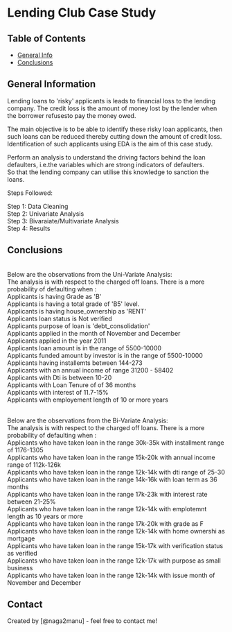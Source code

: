 # Lending Club Case Study


## Table of Contents
* [General Info](#general-information)
* [Conclusions](#conclusions)


## General Information
Lending loans to 'risky' applicants is leads to financial loss to the lending company.
The credit loss is the amount of money lost by the lender when the borrower refusesto pay the money owed.  

The main objective is to be able to identify these risky loan applicants, 
then such loans can be reduced thereby cutting down the amount of credit loss. 
Identification of such applicants using EDA is the aim of this case study.   

Perform an analysis to understand the driving factors behind the loan defaulters,
i.e.the variables which are strong indicators of defaulters.  
So that the lending company can utilise this knowledge to sanction the loans.

Steps Followed:

Step 1: Data Cleaning
<br>Step 2: Univariate Analysis
<br>Step 3: Bivaraiate/Multivariate Analysis
<br>Step 4: Results

## Conclusions
<br>Below are the observations from the Uni-Variate Analysis:
<br>The analysis is with respect to the charged off loans. There is a more probability of defaulting when :
<br>Applicants is having Grade as 'B'
<br>Applicants is having a total grade of 'B5' level.
<br>Applicants is having house_ownership as 'RENT'
<br>Applicants loan status is Not verified
<br>Applicants purpose of loan is 'debt_consolidation'
<br>Applicants applied in the month of November and December
<br>Applicants applied in the year 2011
<br>Applicants loan amount is in the range of 5500-10000
<br>Applicants funded amount by investor is in the range of 5500-10000
<br>Applicants having installemts between 144-273
<br>Applicants with an annual income of range 31200 - 58402
<br>Applicants with Dti is between 10-20
<br>Applicants with Loan Tenure of of 36 months
<br>Applicants with interest of 11.7-15%
<br>Applicants with employement length of 10 or more years

<br>Below are the observations from the Bi-Variate Analysis:
<br>The analysis is with respect to the charged off loans. There is a more probability of defaulting when :
<br>Applicants who have taken loan in the range 30k-35k with installment range of 1176-1305
<br>Applicants who have taken loan in the range 15k-20k with annual income range of 112k-126k
<br>Applicants who have taken loan in the range 12k-14k with dti range of 25-30
<br>Applicants who have taken loan in the range 14k-16k with loan term as 36 months
<br>Applicants who have taken loan in the range 17k-23k with interest rate between 21-25%
<br>Applicants who have taken loan in the range 12k-14k with emplotemnt length as 10 years or more
<br>Applicants who have taken loan in the range 17k-20k with grade as F
<br>Applicants who have taken loan in the range 12k-14k with home ownershi as mortgage
<br>Applicants who have taken loan in the range 15k-17k with verification status as verified
<br>Applicants who have taken loan in the range 12k-17k with purpose as small business
<br>Applicants who have taken loan in the range 12k-14k with issue month of November and December

## Contact
Created by [@naga2manu] - feel free to contact me!
